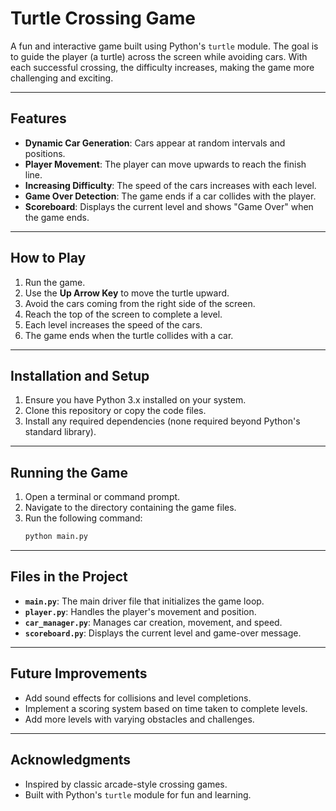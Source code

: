 # Turtle Crossing Game

A fun and interactive game built using Python's `turtle` module. The goal is to guide the player (a turtle) across the screen while avoiding cars. With each successful crossing, the difficulty increases, making the game more challenging and exciting.

---

## Features
- **Dynamic Car Generation**: Cars appear at random intervals and positions.
- **Player Movement**: The player can move upwards to reach the finish line.
- **Increasing Difficulty**: The speed of the cars increases with each level.
- **Game Over Detection**: The game ends if a car collides with the player.
- **Scoreboard**: Displays the current level and shows "Game Over" when the game ends.

---

## How to Play
1. Run the game.
2. Use the **Up Arrow Key** to move the turtle upward.
3. Avoid the cars coming from the right side of the screen.
4. Reach the top of the screen to complete a level.
5. Each level increases the speed of the cars.
6. The game ends when the turtle collides with a car.

---

## Installation and Setup
1. Ensure you have Python 3.x installed on your system.
2. Clone this repository or copy the code files.
3. Install any required dependencies (none required beyond Python's standard library).

---

## Running the Game
1. Open a terminal or command prompt.
2. Navigate to the directory containing the game files.
3. Run the following command:
   ```bash
   python main.py
   ```

---

## Files in the Project
- **`main.py`**: The main driver file that initializes the game loop.
- **`player.py`**: Handles the player's movement and position.
- **`car_manager.py`**: Manages car creation, movement, and speed.
- **`scoreboard.py`**: Displays the current level and game-over message.

---

## Future Improvements
- Add sound effects for collisions and level completions.
- Implement a scoring system based on time taken to complete levels.
- Add more levels with varying obstacles and challenges.

---

## Acknowledgments
- Inspired by classic arcade-style crossing games.
- Built with Python's `turtle` module for fun and learning.

